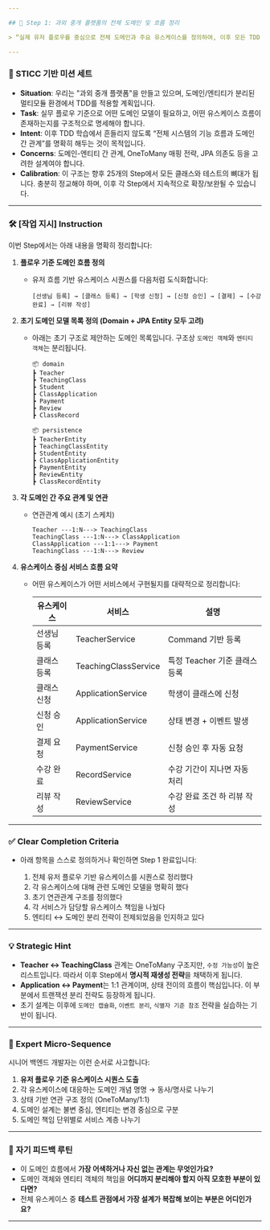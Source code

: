 ```yaml
---

## 🎯 Step 1: 과외 중개 플랫폼의 전체 도메인 및 흐름 정리

> “실제 유저 플로우를 중심으로 전체 도메인과 주요 유스케이스를 정의하여, 이후 모든 TDD 시나리오의 기준점이 되는 도메인 구조를 정리한다.”

---
```


### 🧭 STICC 기반 미션 세트

* **Situation**: 우리는 "과외 중개 플랫폼"을 만들고 있으며, 도메인/엔티티가 분리된 멀티모듈 환경에서 TDD를 적용할 계획입니다.
* **Task**: 실무 플로우 기준으로 어떤 도메인 모델이 필요하고, 어떤 유스케이스 흐름이 존재하는지를 구조적으로 명세해야 합니다.
* **Intent**: 이후 TDD 학습에서 흔들리지 않도록 “전체 시스템의 기능 흐름과 도메인 간 관계”를 명확히 해두는 것이 목적입니다.
* **Concerns**: 도메인-엔티티 간 관계, OneToMany 매핑 전략, JPA 의존도 등을 고려한 설계여야 합니다.
* **Calibration**: 이 구조는 향후 25개의 Step에서 모든 클래스와 테스트의 뼈대가 됩니다. 충분히 정교해야 하며, 이후 각 Step에서 지속적으로 확장/보완될 수 있습니다.

---

### 🛠 \[작업 지시] Instruction

이번 Step에서는 아래 내용을 명확히 정리합니다:

1. **플로우 기준 도메인 흐름 정의**

    * 유저 흐름 기반 유스케이스 시퀀스를 다음처럼 도식화합니다:

      ```
      [선생님 등록] → [클래스 등록] → [학생 신청] → [신청 승인] → [결제] → [수강 완료] → [리뷰 작성]
      ```

2. **초기 도메인 모델 목록 정의 (Domain + JPA Entity 모두 고려)**

    * 아래는 초기 구조로 제안하는 도메인 목록입니다. 구조상 `도메인 객체`와 `엔티티 객체`는 분리됩니다.

      ```
      📦 domain
      ┣ Teacher
      ┣ TeachingClass
      ┣ Student
      ┣ ClassApplication
      ┣ Payment
      ┣ Review
      ┣ ClassRecord
      ```

      ```
      📦 persistence
      ┣ TeacherEntity
      ┣ TeachingClassEntity
      ┣ StudentEntity
      ┣ ClassApplicationEntity
      ┣ PaymentEntity
      ┣ ReviewEntity
      ┣ ClassRecordEntity
      ```

3. **각 도메인 간 주요 관계 및 연관**

    * 연관관계 예시 (초기 스케치)

      ```
      Teacher ---1:N---> TeachingClass
      TeachingClass ---1:N---> ClassApplication
      ClassApplication ---1:1---> Payment
      TeachingClass ---1:N---> Review
      ```

4. **유스케이스 중심 서비스 흐름 요약**

    * 어떤 유스케이스가 어떤 서비스에서 구현될지를 대략적으로 정리합니다:

      | 유스케이스  | 서비스                  | 설명                   |
      |--------|----------------------|----------------------|
      | 선생님 등록 | TeacherService       | Command 기반 등록        |
      | 클래스 등록 | TeachingClassService | 특정 Teacher 기준 클래스 등록 |
      | 클래스 신청 | ApplicationService   | 학생이 클래스에 신청          |
      | 신청 승인  | ApplicationService   | 상태 변경 + 이벤트 발생       |
      | 결제 요청  | PaymentService       | 신청 승인 후 자동 요청        |
      | 수강 완료  | RecordService        | 수강 기간이 지나면 자동 처리     |
      | 리뷰 작성  | ReviewService        | 수강 완료 조건 하 리뷰 작성     |

---

### ✅ Clear Completion Criteria

* 아래 항목을 스스로 정의하거나 확인하면 Step 1 완료입니다:

    1. 전체 유저 플로우 기반 유스케이스를 시퀀스로 정리했다
    2. 각 유스케이스에 대해 관련 도메인 모델을 명확히 했다
    3. 초기 연관관계 구조를 정의했다
    4. 각 서비스가 담당할 유스케이스 책임을 나눴다
    5. 엔티티 ↔ 도메인 분리 전략이 전제되었음을 인지하고 있다

---

### 💡 Strategic Hint

* **Teacher ↔ TeachingClass** 관계는 OneToMany 구조지만, `수정 가능성`이 높은 리스트입니다. 따라서 이후 Step에서 **명시적 재생성 전략**을 채택하게 됩니다.
* **Application ↔ Payment**는 1:1 관계이며, 상태 전이의 흐름이 핵심입니다. 이 부분에서 트랜잭션 분리 전략도 등장하게 됩니다.
* 초기 설계는 이후에 `도메인 캡슐화`, `이벤트 분리`, `식별자 기준 참조` 전략을 실습하는 기반이 됩니다.

---

### 🧠 Expert Micro-Sequence

시니어 백엔드 개발자는 이런 순서로 사고합니다:

1. **유저 플로우 기준 유스케이스 시퀀스 도출**
2. 각 유스케이스에 대응하는 도메인 개념 명명 → 동사/명사로 나누기
3. 상태 기반 연관 구조 정의 (OneToMany/1:1)
4. 도메인 설계는 불변 중심, 엔티티는 변경 중심으로 구분
5. 도메인 책임 단위별로 서비스 계층 나누기

---

### 🔁 자기 피드백 루틴

* 이 도메인 흐름에서 **가장 어색하거나 자신 없는 관계는 무엇인가요?**
* 도메인 객체와 엔티티 객체의 책임을 **어디까지 분리해야 할지 아직 모호한 부분이 있다면?**
* 전체 유스케이스 중 **테스트 관점에서 가장 설계가 복잡해 보이는 부분은 어디인가요?**

---
